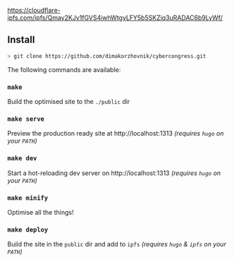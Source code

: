 https://cloudflare-ipfs.com/ipfs/Qmay2KJv1fGVS4iwhWtgyLFY5b5SKZiq3uRADAC6b9LyWf/

## Install

```sh
> git clone https://github.com/dimakorzhovnik/cybercongress.git
```

The following commands are available:

### `make`

Build the optimised site to the `./public` dir

### `make serve`

Preview the production ready site at http://localhost:1313 _(requires `hugo` on your `PATH`)_

### `make dev`

Start a hot-reloading dev server on http://localhost:1313 _(requires `hugo` on your `PATH`)_

### `make minify`

Optimise all the things!

### `make deploy`

Build the site in the `public` dir and add to `ipfs` _(requires `hugo` & `ipfs` on your `PATH`)_
